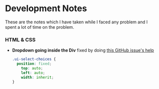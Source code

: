 # Development Notes

These are the notes which I have taken while I faced any problem and I spent a lot of time on the problem.

### HTML & CSS

- **Dropdown going inside the Div** fixed by doing [this GitHub issue's help](https://github.com/angular-ui/ui-select/issues/308)

  ```css
  .ui-select-choices {
   	position: fixed;
      top: auto;
      left: auto;
      width: inherit;
  }
  ```
